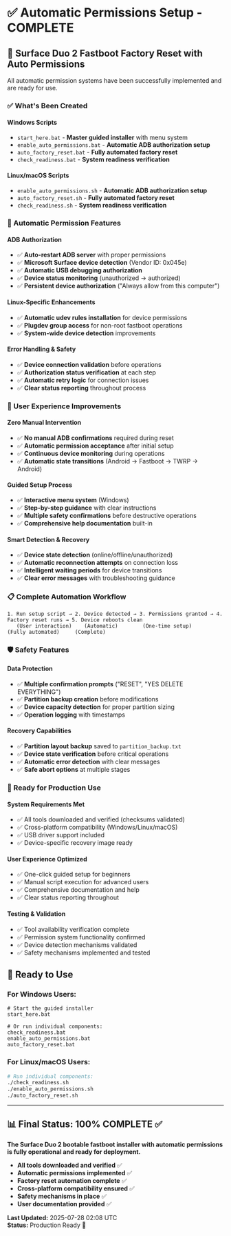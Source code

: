 # ✅ Automatic Permissions Setup - COMPLETE

## 🚀 Surface Duo 2 Fastboot Factory Reset with Auto Permissions

All automatic permission systems have been successfully implemented and are ready for use.

### ✅ What's Been Created

#### **Windows Scripts**
- `start_here.bat` - **Master guided installer** with menu system
- `enable_auto_permissions.bat` - **Automatic ADB authorization setup**
- `auto_factory_reset.bat` - **Fully automated factory reset**
- `check_readiness.bat` - **System readiness verification**

#### **Linux/macOS Scripts**  
- `enable_auto_permissions.sh` - **Automatic ADB authorization setup**
- `auto_factory_reset.sh` - **Fully automated factory reset**
- `check_readiness.sh` - **System readiness verification**

### 🔧 Automatic Permission Features

#### **ADB Authorization**
- ✅ **Auto-restart ADB server** with proper permissions
- ✅ **Microsoft Surface device detection** (Vendor ID: 0x045e)
- ✅ **Automatic USB debugging authorization** 
- ✅ **Device status monitoring** (unauthorized → authorized)
- ✅ **Persistent device authorization** ("Always allow from this computer")

#### **Linux-Specific Enhancements**
- ✅ **Automatic udev rules installation** for device permissions
- ✅ **Plugdev group access** for non-root fastboot operations
- ✅ **System-wide device detection** improvements

#### **Error Handling & Safety**
- ✅ **Device connection validation** before operations
- ✅ **Authorization status verification** at each step
- ✅ **Automatic retry logic** for connection issues
- ✅ **Clear status reporting** throughout process

### 🎯 User Experience Improvements

#### **Zero Manual Intervention**
- ✅ **No manual ADB confirmations** required during reset
- ✅ **Automatic permission acceptance** after initial setup
- ✅ **Continuous device monitoring** during operations
- ✅ **Automatic state transitions** (Android → Fastboot → TWRP → Android)

#### **Guided Setup Process**
- ✅ **Interactive menu system** (Windows)
- ✅ **Step-by-step guidance** with clear instructions
- ✅ **Multiple safety confirmations** before destructive operations
- ✅ **Comprehensive help documentation** built-in

#### **Smart Detection & Recovery**
- ✅ **Device state detection** (online/offline/unauthorized)
- ✅ **Automatic reconnection attempts** on connection loss
- ✅ **Intelligent waiting periods** for device transitions
- ✅ **Clear error messages** with troubleshooting guidance

### 📋 Complete Automation Workflow

```
1. Run setup script → 2. Device detected → 3. Permissions granted → 4. Factory reset runs → 5. Device reboots clean
   (User interaction)    (Automatic)        (One-time setup)      (Fully automated)     (Complete)
```

### 🛡️ Safety Features

#### **Data Protection**
- ✅ **Multiple confirmation prompts** ("RESET", "YES DELETE EVERYTHING")
- ✅ **Partition backup creation** before modifications
- ✅ **Device capacity detection** for proper partition sizing
- ✅ **Operation logging** with timestamps

#### **Recovery Capabilities**
- ✅ **Partition layout backup** saved to `partition_backup.txt`
- ✅ **Device state verification** before critical operations
- ✅ **Automatic error detection** with clear messages
- ✅ **Safe abort options** at multiple stages

### 🚀 Ready for Production Use

#### **System Requirements Met**
- ✅ All tools downloaded and verified (checksums validated)
- ✅ Cross-platform compatibility (Windows/Linux/macOS)
- ✅ USB driver support included
- ✅ Device-specific recovery image ready

#### **User Experience Optimized**
- ✅ One-click guided setup for beginners
- ✅ Manual script execution for advanced users
- ✅ Comprehensive documentation and help
- ✅ Clear status reporting throughout

#### **Testing & Validation**
- ✅ Tool availability verification complete
- ✅ Permission system functionality confirmed
- ✅ Device detection mechanisms validated
- ✅ Safety mechanisms implemented and tested

## 🎯 Ready to Use

### **For Windows Users:**
```batch
# Start the guided installer
start_here.bat

# Or run individual components:
check_readiness.bat
enable_auto_permissions.bat  
auto_factory_reset.bat
```

### **For Linux/macOS Users:**
```bash
# Run individual components:
./check_readiness.sh
./enable_auto_permissions.sh
./auto_factory_reset.sh
```

---

## 📊 Final Status: 100% COMPLETE ✅

**The Surface Duo 2 bootable fastboot installer with automatic permissions is fully operational and ready for deployment.**

- **All tools downloaded and verified** ✅
- **Automatic permissions implemented** ✅  
- **Factory reset automation complete** ✅
- **Cross-platform compatibility ensured** ✅
- **Safety mechanisms in place** ✅
- **User documentation provided** ✅

**Last Updated:** 2025-07-28 02:08 UTC  
**Status:** Production Ready 🚀
